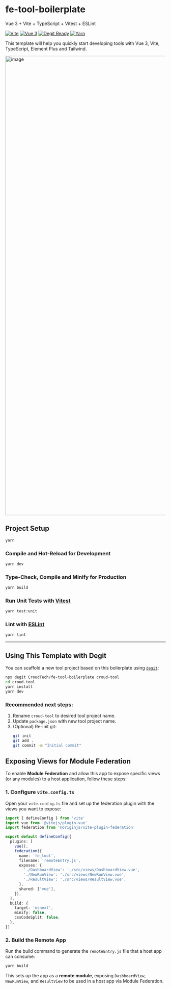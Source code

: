 # fe-tool-boilerplate

Vue 3 + Vite + TypeScript + Vitest + ESLint

[![Vite](https://img.shields.io/badge/Vite-%2335495e.svg?logo=vite&logoColor=white)](https://vitejs.dev/)
[![Vue 3](https://img.shields.io/badge/Vue%203-%2335495e.svg?logo=vue.js&logoColor=white)](https://vuejs.org/)
[![Degit Ready](https://img.shields.io/badge/Degit-Ready-brightgreen)](https://github.com/Rich-Harris/degit)
[![Yarn](https://img.shields.io/badge/Yarn-berry-blue?logo=yarn&logoColor=white)](https://yarnpkg.com/)

This template will help you quickly start developing tools with Vue 3, Vite, TypeScript, Element Plus and Tailwind.

<img width="1440" alt="image" src="https://github.com/user-attachments/assets/8f472fa9-861f-42cb-b334-0ecca0d81f41" />

## Project Setup

```bash
yarn
```

### Compile and Hot-Reload for Development

```bash
yarn dev
```

### Type-Check, Compile and Minify for Production

```bash
yarn build
```

### Run Unit Tests with [Vitest](https://vitest.dev/)

```bash
yarn test:unit
```

### Lint with [ESLint](https://eslint.org/)

```bash
yarn lint
```

---

## Using This Template with Degit

You can scaffold a new tool project based on this boilerplate using [`degit`](https://github.com/Rich-Harris/degit):

```bash
npx degit CroudTech/fe-tool-boilerplate croud-tool
cd croud-tool
yarn install
yarn dev
```

### Recommended next steps:

1. Rename `croud-tool` to desired tool project name.
2. Update `package.json` with new tool project name.
3. (Optional) Re-init git:
   ```bash
   git init
   git add .
   git commit -m "Initial commit"
   ```

## Exposing Views for Module Federation

To enable **Module Federation** and allow this app to expose specific views (or any modules) to a host application, follow these steps:

### 1. Configure `vite.config.ts`

Open your `vite.config.ts` file and set up the federation plugin with the views you want to expose:

```ts
import { defineConfig } from 'vite'
import vue from '@vitejs/plugin-vue'
import federation from '@originjs/vite-plugin-federation'

export default defineConfig({
  plugins: [
    vue(),
    federation({
      name: 'fe_tool',
      filename: 'remoteEntry.js',
      exposes: {
        './DashboardView': './src/views/DashboardView.vue',
        './NewRunView': './src/views/NewRunView.vue',
        './ResultView': './src/views/ResultView.vue',
      },
      shared: ['vue'],
    }),
  ],
  build: {
    target: 'esnext',
    minify: false,
    cssCodeSplit: false,
  },
})
```

### 2. Build the Remote App

Run the build command to generate the `remoteEntry.js` file that a host app can consume:

```bash
yarn build
```

This sets up the app as a **remote module**, exposing `DashboardView`, `NewRunView`, and `ResultView` to be used in a host app via Module Federation.
